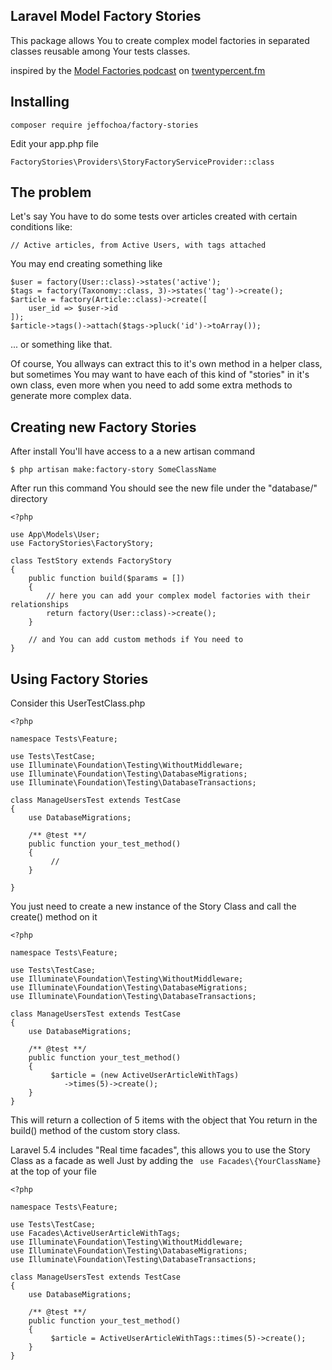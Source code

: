 ## Laravel Model Factory Stories ##
This package allows You to create complex model factories in separated classes reusable among Your tests classes.

inspired by the [Model Factories podcast](http://twentypercent.fm/model-factories) on [twentypercent.fm](http://twentypercent.fm)

## Installing ##
    composer require jeffochoa/factory-stories

Edit your app.php file

    FactoryStories\Providers\StoryFactoryServiceProvider::class

## The problem ##
Let's say You have to do some tests over articles created with certain conditions like:

    // Active articles, from Active Users, with tags attached
You may end creating something like

    $user = factory(User::class)->states('active');
    $tags = factory(Taxonomy::class, 3)->states('tag')->create();
    $article = factory(Article::class)->create([
        user_id => $user->id
    ]);
    $article->tags()->attach($tags->pluck('id')->toArray());
... or something like that.

Of course, You allways can extract this to it's own method in a helper class, but sometimes You may want to have each of this kind of "stories" in it's own class, even  more when you need to add some extra methods to generate more complex data.

## Creating new Factory Stories ##

After install You'll have access to a a new artisan command

    $ php artisan make:factory-story SomeClassName
After run this command You should see the new file under the "database/" directory

    <?php

    use App\Models\User;
    use FactoryStories\FactoryStory;

    class TestStory extends FactoryStory
    {
        public function build($params = [])
        {
            // here you can add your complex model factories with their relationships
            return factory(User::class)->create();
        }

        // and You can add custom methods if You need to
    }

## Using Factory Stories ##
Consider this UserTestClass.php

    <?php

    namespace Tests\Feature;

    use Tests\TestCase;
    use Illuminate\Foundation\Testing\WithoutMiddleware;
    use Illuminate\Foundation\Testing\DatabaseMigrations;
    use Illuminate\Foundation\Testing\DatabaseTransactions;

    class ManageUsersTest extends TestCase
    {
        use DatabaseMigrations;

        /** @test **/
        public function your_test_method()
        {
             //
        }

    }

You just need to create a new instance of the Story Class and call the create() method on it

    <?php

    namespace Tests\Feature;

    use Tests\TestCase;
    use Illuminate\Foundation\Testing\WithoutMiddleware;
    use Illuminate\Foundation\Testing\DatabaseMigrations;
    use Illuminate\Foundation\Testing\DatabaseTransactions;

    class ManageUsersTest extends TestCase
    {
        use DatabaseMigrations;

        /** @test **/
        public function your_test_method()
        {
             $article = (new ActiveUserArticleWithTags)
                ->times(5)->create();
        }
    }
This will return a collection of 5 items  with the object that You return in the build() method of the custom story class.

Laravel 5.4 includes "Real time facades", this allows you to use the Story Class as a facade as well Just by adding the ` use Facades\{YourClassName}` at the top of your file

    <?php

    namespace Tests\Feature;

    use Tests\TestCase;
    use Facades\ActiveUserArticleWithTags;
    use Illuminate\Foundation\Testing\WithoutMiddleware;
    use Illuminate\Foundation\Testing\DatabaseMigrations;
    use Illuminate\Foundation\Testing\DatabaseTransactions;

    class ManageUsersTest extends TestCase
    {
        use DatabaseMigrations;

        /** @test **/
        public function your_test_method()
        {
             $article = ActiveUserArticleWithTags::times(5)->create();
        }
    }
